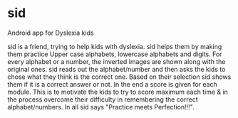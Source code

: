 # sid
Android app for Dyslexia kids

sid is a friend, trying to help kids with dyslexia. sid helps them by making them practice Upper case alphabets, lowercase alphabets and digits. For every alphabet or a number, the inverted images are shown along with the original ones. sid reads out the alphabet/number and then asks the kids to chose what they think is the correct one. Based on their selection sid shows them if it is a correct answer or not. In the end a score is given for each module. This is to motivate the kids to try to score maximum each time & in the process overcome their difficulty in remembering the correct alphabet/numbers. In all sid says "Practice meets Perfection!!!".
